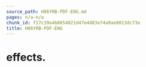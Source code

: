 ```yaml
---
source_path: H06YRB-PDF-ENG.md
pages: n/a-n/a
chunk_id: f17c39a4b8654821d47e4d83e74a9ae8013dc73e
title: H06YRB-PDF-ENG
---
```

# effects.
